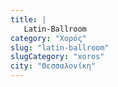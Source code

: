 ```yaml
---
title: |
   Latin-Ballroom
category: "Χορός"
slug: "latin-ballroom"
slugCategory: "xoros"
city: "Θεσσαλονίκη"
---
```



